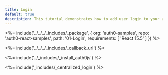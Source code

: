 ```yaml
---
title: Login
default: true
description: This tutorial demonstrates how to add user login to your application with Auth0
---
```


<%= include('../../../_includes/_package', {
  org: 'auth0-samples',
  repo: 'auth0-react-samples',
  path: '01-Login',
  requirements: [
    'React 15.5'
  ]
}) %>

<%= include('../../../_includes/_callback_url') %>

<%= include('../_includes/_install_auth0js') %>

<%= include('_includes/_centralized_login') %>